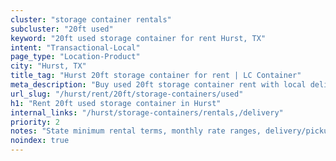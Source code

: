 ```yaml
---
cluster: "storage container rentals"
subcluster: "20ft used"
keyword: "20ft used storage container for rent Hurst, TX"
intent: "Transactional-Local"
page_type: "Location-Product"
city: "Hurst, TX"
title_tag: "Hurst 20ft storage container for rent | LC Container"
meta_description: "Buy used 20ft storage container rent with local delivery in Hurst, TX. LC Container — local Since 2003. Request a fast quote today."
url_slug: "/hurst/rent/20ft/storage-containers/used"
h1: "Rent 20ft used storage container in Hurst"
internal_links: "/hurst/storage-containers/rentals,/delivery"
priority: 2
notes: "State minimum rental terms, monthly rate ranges, delivery/pickup fees, service area."
noindex: true
---
```


<!-- TODO: Add unique city/inventory copy, images, and internal links here. -->
